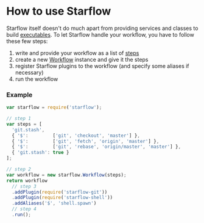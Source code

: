 # How to use Starflow

Starflow itself doesn't do much apart from providing services and classes to build [executables](glossary.md#executable).
To let Starflow handle your workflow, you have to follow these few steps:

1. write and provide your workflow as a list of [steps](glossary.md#step)
2. create a new [Workflow](glossary.md#workflow) instance and give it the steps
3. register Starflow plugins to the workflow (and specify some aliases if necessary)
4. run the workflow

### Example

```js
var starflow = require('starflow');

// step 1
var steps = [
  'git.stash',
  { '$':         ['git', 'checkout', 'master'] },
  { '$':         ['git', 'fetch', 'origin', 'master'] },
  { '$':         ['git', 'rebase', 'origin/master', 'master'] },
  { 'git.stash': true }
];

// step 2
var workflow = new starflow.Workflow(steps);
return workflow
  // step 3
  .addPlugin(require('starflow-git'))
  .addPlugin(require('starflow-shell'))
  .addAliases('$', 'shell.spawn')
  // step 4
  .run();
```

